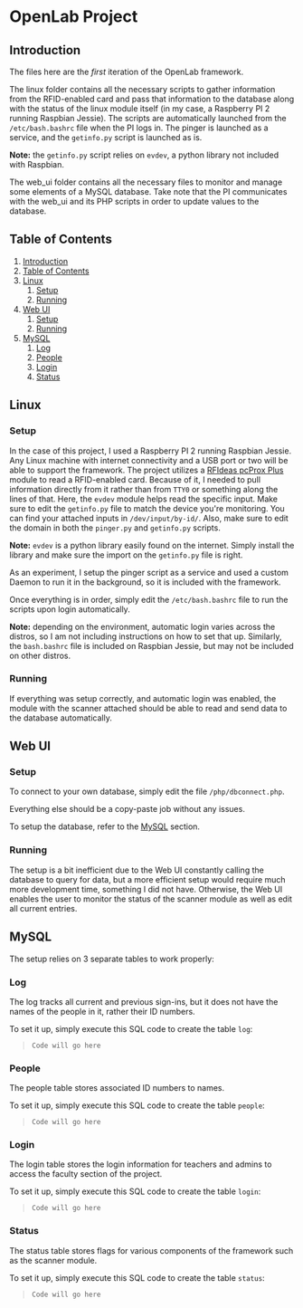 # OpenLab Project

## Introduction

The files here are the _first_ iteration of the OpenLab framework.

The linux folder contains all the necessary scripts to gather information from the RFID-enabled card and pass that information to the database along with the status of the linux module itself (in my case, a Raspberry PI 2 running Raspbian Jessie). The scripts are automatically launched from the `/etc/bash.bashrc` file when the PI logs in. The pinger is launched as a service, and the `getinfo.py` script is launched as is.

**Note:** the `getinfo.py` script relies on `evdev`, a python library not included with Raspbian.

The web_ui folder contains all the necessary files to monitor and manage some elements of a MySQL database. Take note that the PI communicates with the web_ui and its PHP scripts in order to update values to the database.

## Table of Contents

1. [Introduction](https://github.com/ivanscode/openlab#introduction)
2. [Table of Contents](https://github.com/ivanscode/openlab#table-of-contents)
3. [Linux](https://github.com/ivanscode/openlab#linux)
    1. [Setup](https://github.com/ivanscode/openlab#setup)
    2. [Running](https://github.com/ivanscode/openlab#running)
4. [Web UI](https://github.com/ivanscode/openlab#web-ui)
    1. [Setup](https://github.com/ivanscode/openlab#setup-1)
    2. [Running](https://github.com/ivanscode/openlab#running-1)
5. [MySQL](https://github.com/ivanscode/openlab#mysql)
    1. [Log](https://github.com/ivanscode/openlab#log)
    2. [People](https://github.com/ivanscode/openlab#people)
    3. [Login](https://github.com/ivanscode/openlab#login)
    4. [Status](https://github.com/ivanscode/openlab#status)

## Linux
### Setup
In the case of this project, I used a Raspberry PI 2 running Raspbian Jessie. Any Linux machine with internet connectivity and a USB port or two will be able to support the framework. The project utilizes a [RFIdeas pcProx Plus](https://www.rfideas.com/products/readers/pcprox-plus-enroll) module to read a RFID-enabled card. Because of it, I needed to pull information directly from it rather than from `TTY0` or something along the lines of that. Here, the `evdev` module helps read the specific input. Make sure to edit the `getinfo.py` file to match the device you're monitoring. You can find your attached inputs in `/dev/input/by-id/`. Also, make sure to edit the domain in both the `pinger.py` and `getinfo.py` scripts. 

**Note:** `evdev` is a python library easily found on the internet. Simply install the library and make sure the import on the `getinfo.py` file is right. 

As an experiment, I setup the pinger script as a service and used a custom Daemon to run it in the background, so it is included with the framework.

Once everything is in order, simply edit the `/etc/bash.bashrc` file to run the scripts upon login automatically. 

**Note:** depending on the environment, automatic login varies across the distros, so I am not including instructions on how to set that up. Similarly, the `bash.bashrc` file is included on Raspbian Jessie, but may not be included on other distros.

### Running
If everything was setup correctly, and automatic login was enabled, the module with the scanner attached should be able to read and send data to the database automatically.

## Web UI
### Setup
To connect to your own database, simply edit the file `/php/dbconnect.php`.

Everything else should be a copy-paste job without any issues.

To setup the database, refer to the [MySQL]() section.

### Running
The setup is a bit inefficient due to the Web UI constantly calling the database to query for data, but a more efficient setup would require much more development time, something I did not have. Otherwise, the Web UI enables the user to monitor the status of the scanner module as well as edit all current entries.

## MySQL
The setup relies on 3 separate tables to work properly:

### Log
The log tracks all current and previous sign-ins, but it does not have the names of the people in it, rather their ID numbers. 

To set it up, simply execute this SQL code to create the table `log`:

>`Code will go here`
### People
The people table stores associated ID numbers to names. 

To set it up, simply execute this SQL code to create the table `people`:

>`Code will go here`
### Login
The login table stores the login information for teachers and admins to access the faculty section of the project.

To set it up, simply execute this SQL code to create the table `login`:

>`Code will go here`
### Status
The status table stores flags for various components of the framework such as the scanner module.

To set it up, simply execute this SQL code to create the table `status`:

>`Code will go here`

